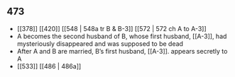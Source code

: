 ## 473
- [[378]] [[420]] [[548 | 548a tr B &amp; B-3]] [[572 | 572 ch A to A-3]] 
- A becomes the second husband of B, whose first husband, [[A-3]], had mysteriously disappeared and was supposed to be dead
- After A and B are married, B’s first husband, [[A-3]]. appears secretly to A
- [[533]] [[486 | 486a]] 

